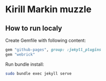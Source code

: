 # Kirill Markin muzzle

## How to run localy

Create Gemfile with following content:

```ruby
gem "github-pages", group: :jekyll_plugins
gem "webrick"

```

Run bundle install:

```bash
sudo bundle exec jekyll serve
```
